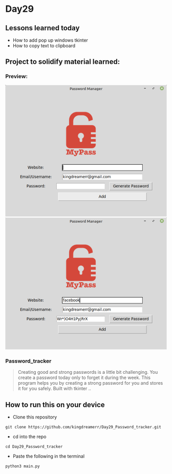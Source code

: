 # Day29

## Lessons learned today

- How to add pop up windows tkinter
- How to copy text to clipboard 

## Project to solidify material learned: 

### Preview:
![password1](./pass1.png)
![password](./pass2.png)



### Password_tracker


> Creating good and strong passwords is a little bit challenging. You create a password today only to forget it during the week. This program helps you by creating a strong password for you and stores it for you safely. Built with tkinter ..



## How to run this on your device

- Clone this repository
```
git clone https://github.com/kingdreamerr/Day29_Password_tracker.git
```
- cd into the repo
```
cd Day29_Password_tracker
```

- Paste the following in the terminal 
```
python3 main.py
```